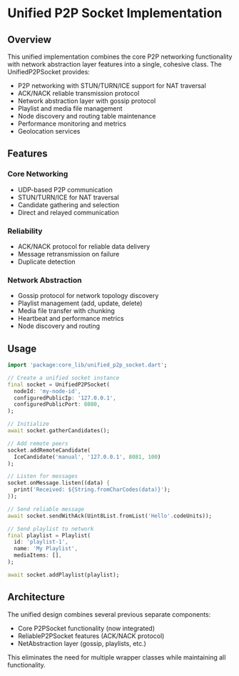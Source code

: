 # Unified P2P Socket Implementation

## Overview

This unified implementation combines the core P2P networking functionality with network abstraction layer features into a single, cohesive class. The UnifiedP2PSocket provides:

- P2P networking with STUN/TURN/ICE support for NAT traversal
- ACK/NACK reliable transmission protocol
- Network abstraction layer with gossip protocol
- Playlist and media file management
- Node discovery and routing table maintenance
- Performance monitoring and metrics
- Geolocation services

## Features

### Core Networking
- UDP-based P2P communication
- STUN/TURN/ICE for NAT traversal
- Candidate gathering and selection
- Direct and relayed communication

### Reliability
- ACK/NACK protocol for reliable data delivery
- Message retransmission on failure
- Duplicate detection

### Network Abstraction
- Gossip protocol for network topology discovery
- Playlist management (add, update, delete)
- Media file transfer with chunking
- Heartbeat and performance metrics
- Node discovery and routing

## Usage

```dart
import 'package:core_lib/unified_p2p_socket.dart';

// Create a unified socket instance
final socket = UnifiedP2PSocket(
  nodeId: 'my-node-id',
  configuredPublicIp: '127.0.0.1',
  configuredPublicPort: 8080,
);

// Initialize
await socket.gatherCandidates();

// Add remote peers
socket.addRemoteCandidate(
  IceCandidate('manual', '127.0.0.1', 8081, 100)
);

// Listen for messages
socket.onMessage.listen((data) {
  print('Received: ${String.fromCharCodes(data)}');
});

// Send reliable message
await socket.sendWithAck(Uint8List.fromList('Hello'.codeUnits));

// Send playlist to network
final playlist = Playlist(
  id: 'playlist-1',
  name: 'My Playlist',
  mediaItems: [],
);

await socket.addPlaylist(playlist);
```

## Architecture

The unified design combines several previous separate components:

- Core P2PSocket functionality (now integrated)
- ReliableP2PSocket features (ACK/NACK protocol)
- NetAbstraction layer (gossip, playlists, etc.)

This eliminates the need for multiple wrapper classes while maintaining all functionality.